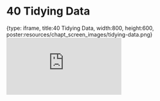 # 40 Tidying Data
 
{type: iframe, title:40 Tidying Data, width:800, height:600, poster:resources/chapt_screen_images/tidying-data.png}
![](https://datatrail-jhu.github.io/DataTrail/no_toc/tidying-data.html)
 

 
